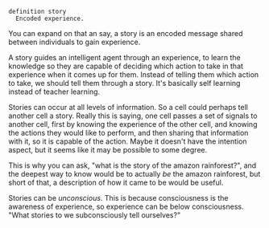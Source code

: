 
```
definition story
  Encoded experience.
```

You can expand on that an say, a story is an encoded message shared between individuals to gain experience.

A story guides an intelligent agent through an experience, to learn the knowledge so they are capable of deciding which action to take in that experience when it comes up for them. Instead of telling them which action to take, we should tell them through a story. It's basically self learning instead of teacher learning.

Stories can occur at all levels of information. So a cell could perhaps tell another cell a story. Really this is saying, one cell passes a set of signals to another cell, first by knowing the experience of the other cell, and knowing the actions they would like to perform, and then sharing that information with it, so it is capable of the action. Maybe it doesn't have the intention aspect, but it seems like it may be possible to some degree.

This is why you can ask, "what is the story of the amazon rainforest?", and the deepest way to know would be to actually _be_ the amazon rainforest, but short of that, a description of how it came to be would be useful.

Stories can be _unconscious_. This is because consciousness is the awareness of experience, so experience can be below consciousness. "What stories to we subconsciously tell ourselves?"
